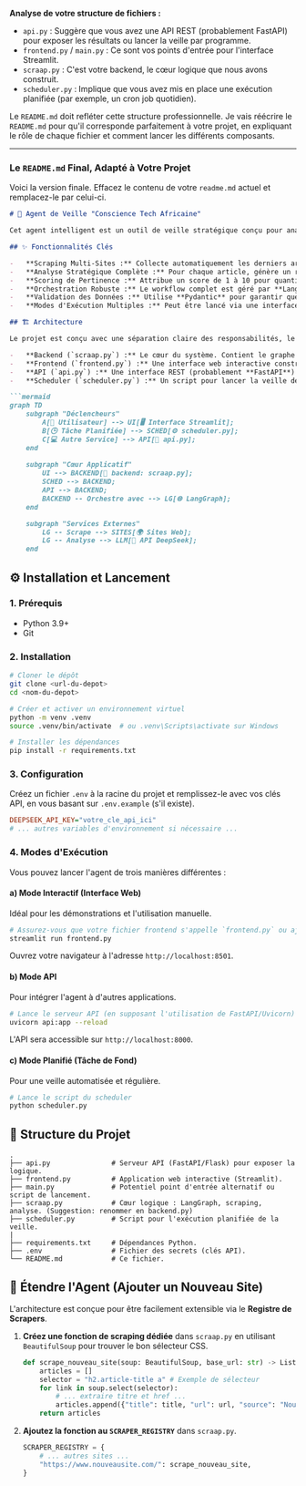 
**Analyse de votre structure de fichiers :**

-   `api.py` : Suggère que vous avez une API REST (probablement FastAPI) pour exposer les résultats ou lancer la veille par programme.
-   `frontend.py` / `main.py` : Ce sont vos points d'entrée pour l'interface Streamlit.
-   `scraap.py` : C'est votre backend, le cœur logique que nous avons construit.
-   `scheduler.py` : Implique que vous avez mis en place une exécution planifiée (par exemple, un cron job quotidien).

Le `README.md` doit refléter cette structure professionnelle. Je vais réécrire le `README.md` pour qu'il corresponde parfaitement à votre projet, en expliquant le rôle de chaque fichier et comment lancer les différents composants.

---

### **Le `README.md` Final, Adapté à Votre Projet**

Voici la version finale. Effacez le contenu de votre `readme.md` actuel et remplacez-le par celui-ci.

```markdown
# 🤖 Agent de Veille "Conscience Tech Africaine"

Cet agent intelligent est un outil de veille stratégique conçu pour analyser l'actualité technologique mondiale et en extraire des leçons critiques, des problématiques et des opportunités spécifiques au continent africain. Il va au-delà du simple scraping en utilisant un LLM pour générer une analyse géostratégique, transformant l'information brute en intelligence actionnable.

## ✨ Fonctionnalités Clés

-   **Scraping Multi-Sites :** Collecte automatiquement les derniers articles des principales sources technologiques (Techmeme, TechCabal, etc.).
-   **Analyse Stratégique Complète :** Pour chaque article, génère un résumé neutre, identifie la problématique globale, puis fournit une analyse contextuelle pour l'Afrique (impact, éveil de conscience, opportunités).
-   **Scoring de Pertinence :** Attribue un score de 1 à 10 pour quantifier l'importance stratégique de chaque article pour l'Afrique, permettant un tri efficace.
-   **Orchestration Robuste :** Le workflow complet est géré par **LangGraph**, assurant une exécution modulaire et résiliente.
-   **Validation des Données :** Utilise **Pydantic** pour garantir que la sortie du LLM est toujours structurée et fiable.
-   **Modes d'Exécution Multiples :** Peut être lancé via une interface web interactive (Streamlit), une API REST, ou de manière planifiée.

## 🏗️ Architecture

Le projet est conçu avec une séparation claire des responsabilités, le rendant robuste et maintenable.

-   **Backend (`scraap.py`) :** Le cœur du système. Contient le graphe LangGraph, les fonctions de scraping (`BeautifulSoup`), et la logique d'analyse LLM.
-   **Frontend (`frontend.py`) :** Une interface web interactive construite avec **Streamlit** pour des démonstrations et une utilisation manuelle.
-   **API (`api.py`) :** Une interface REST (probablement **FastAPI**) qui expose la logique de veille, permettant à d'autres services de consommer les résultats.
-   **Scheduler (`scheduler.py`) :** Un script pour lancer la veille de manière automatisée et périodique (ex: tous les jours à 8h).

```mermaid
graph TD
    subgraph "Déclencheurs"
        A[👤 Utilisateur] --> UI[🖥️ Interface Streamlit];
        B[🕒 Tâche Planifiée] --> SCHED[⚙️ scheduler.py];
        C[💻 Autre Service] --> API[🔌 api.py];
    end
    
    subgraph "Cœur Applicatif"
        UI --> BACKEND[🧠 backend: scraap.py];
        SCHED --> BACKEND;
        API --> BACKEND;
        BACKEND -- Orchestre avec --> LG[🌐 LangGraph];
    end

    subgraph "Services Externes"
        LG -- Scrape --> SITES[🌍 Sites Web];
        LG -- Analyse --> LLM[🤖 API DeepSeek];
    end
```

## ⚙️ Installation et Lancement

### 1. Prérequis
-   Python 3.9+
-   Git

### 2. Installation
```bash
# Cloner le dépôt
git clone <url-du-depot>
cd <nom-du-depot>

# Créer et activer un environnement virtuel
python -m venv .venv
source .venv/bin/activate  # ou .venv\Scripts\activate sur Windows

# Installer les dépendances
pip install -r requirements.txt
```

### 3. Configuration
Créez un fichier `.env` à la racine du projet et remplissez-le avec vos clés API, en vous basant sur `.env.example` (s'il existe).

```ini
DEEPSEEK_API_KEY="votre_cle_api_ici"
# ... autres variables d'environnement si nécessaire ...
```

### 4. Modes d'Exécution

Vous pouvez lancer l'agent de trois manières différentes :

#### a) Mode Interactif (Interface Web)
Idéal pour les démonstrations et l'utilisation manuelle.
```bash
# Assurez-vous que votre fichier frontend s'appelle `frontend.py` ou ajustez la commande
streamlit run frontend.py
```
Ouvrez votre navigateur à l'adresse `http://localhost:8501`.

#### b) Mode API
Pour intégrer l'agent à d'autres applications.
```bash
# Lance le serveur API (en supposant l'utilisation de FastAPI/Uvicorn)
uvicorn api:app --reload
```
L'API sera accessible sur `http://localhost:8000`.

#### c) Mode Planifié (Tâche de Fond)
Pour une veille automatisée et régulière.
```bash
# Lance le script du scheduler
python scheduler.py
```

## 📂 Structure du Projet

```
.
├── api.py               # Serveur API (FastAPI/Flask) pour exposer la logique.
├── frontend.py          # Application web interactive (Streamlit).
├── main.py              # Potentiel point d'entrée alternatif ou script de lancement.
├── scraap.py            # Cœur logique : LangGraph, scraping, analyse. (Suggestion: renommer en backend.py)
├── scheduler.py         # Script pour l'exécution planifiée de la veille.
|
├── requirements.txt     # Dépendances Python.
├── .env                 # Fichier des secrets (clés API).
└── README.md            # Ce fichier.
```

## 🧩 Étendre l'Agent (Ajouter un Nouveau Site)

L'architecture est conçue pour être facilement extensible via le **Registre de Scrapers**.

1.  **Créez une fonction de scraping dédiée** dans `scraap.py` en utilisant `BeautifulSoup` pour trouver le bon sélecteur CSS.

    ```python
    def scrape_nouveau_site(soup: BeautifulSoup, base_url: str) -> List[FoundArticle]:
        articles = []
        selector = "h2.article-title a" # Exemple de sélecteur
        for link in soup.select(selector):
            # ... extraire titre et href ...
            articles.append({"title": title, "url": url, "source": "Nouveau Site"})
        return articles
    ```

2.  **Ajoutez la fonction au `SCRAPER_REGISTRY`** dans `scraap.py`.

    ```python
    SCRAPER_REGISTRY = {
        # ... autres sites ...
        "https://www.nouveausite.com/": scrape_nouveau_site,
    }
    ```

